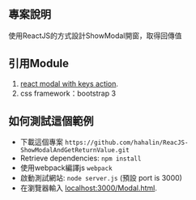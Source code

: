 ## 專案說明

使用ReactJS的方式設計ShowModal開窗，取得回傳值

## 引用Module

1. [react modal with keys action](https://github.com/cinek260/react-modal-with-keys-action).
2. css framework：bootstrap 3

## 如何測試這個範例

* 下載這個專案 `https://github.com/hahalin/ReacJS-ShowModalAndGetReturnValue.git`
* Retrieve dependencies: `npm install`
* 使用webpack編譯js `webpack`
* 啟動測試網站: `node server.js` (預設 port is 3000)
* 在瀏覽器輸入 [localhost:3000/Modal.html](http://localhost:3000/Modal.html).

